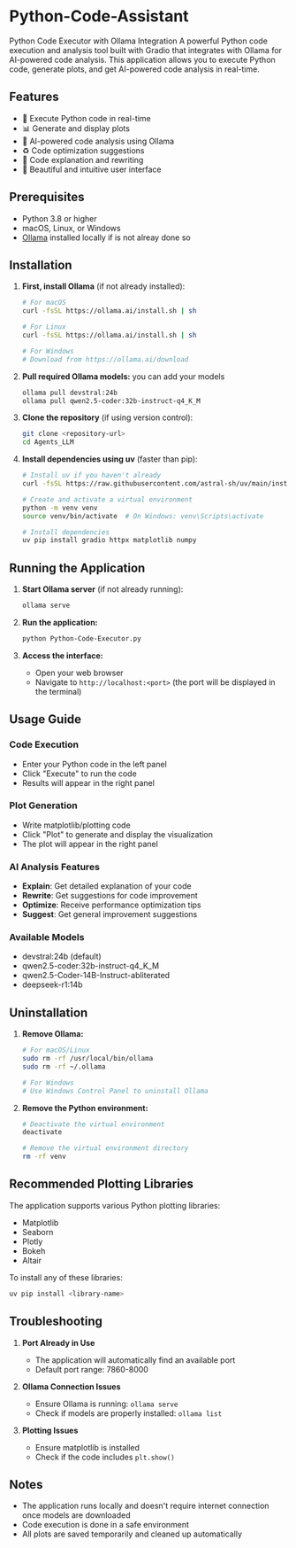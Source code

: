 # Python-Code-Assistant

Python Code Executor with Ollama Integration
A powerful Python code execution and analysis tool built with Gradio that integrates with Ollama for AI-powered code analysis. 
This application allows you to execute Python code, generate plots, and get AI-powered code analysis in real-time.

## Features

- 🚀 Execute Python code in real-time
- 📊 Generate and display plots
- 🤖 AI-powered code analysis using Ollama
- ♻️ Code optimization suggestions
- 📝 Code explanation and rewriting
- 🎨 Beautiful and intuitive user interface

## Prerequisites

- Python 3.8 or higher
- macOS, Linux, or Windows
- [Ollama](https://ollama.ai/) installed locally if is not alreay done so

## Installation

1. **First, install Ollama** (if not already installed):
   ```bash
   # For macOS
   curl -fsSL https://ollama.ai/install.sh | sh

   # For Linux
   curl -fsSL https://ollama.ai/install.sh | sh

   # For Windows
   # Download from https://ollama.ai/download
   ```

2. **Pull required Ollama models:** you can add your models 
   ```bash
   ollama pull devstral:24b
   ollama pull qwen2.5-coder:32b-instruct-q4_K_M
   ```

3. **Clone the repository** (if using version control):
   ```bash
   git clone <repository-url>
   cd Agents_LLM
   ```

4. **Install dependencies using uv** (faster than pip):
   ```bash
   # Install uv if you haven't already
   curl -fsSL https://raw.githubusercontent.com/astral-sh/uv/main/install.sh | sh

   # Create and activate a virtual environment
   python -m venv venv
   source venv/bin/activate  # On Windows: venv\Scripts\activate

   # Install dependencies
   uv pip install gradio httpx matplotlib numpy
   ```

## Running the Application

1. **Start Ollama server** (if not already running):
   ```bash
   ollama serve
   ```

2. **Run the application:**
   ```bash
   python Python-Code-Executor.py
   ```

3. **Access the interface:**
   - Open your web browser
   - Navigate to `http://localhost:<port>` (the port will be displayed in the terminal)

## Usage Guide

### Code Execution
- Enter your Python code in the left panel
- Click "Execute" to run the code
- Results will appear in the right panel

### Plot Generation
- Write matplotlib/plotting code
- Click "Plot" to generate and display the visualization
- The plot will appear in the right panel

### AI Analysis Features
- **Explain**: Get detailed explanation of your code
- **Rewrite**: Get suggestions for code improvement
- **Optimize**: Receive performance optimization tips
- **Suggest**: Get general improvement suggestions

### Available Models
- devstral:24b (default)
- qwen2.5-coder:32b-instruct-q4_K_M
- qwen2.5-Coder-14B-Instruct-abliterated
- deepseek-r1:14b

## Uninstallation

1. **Remove Ollama:**
   ```bash
   # For macOS/Linux
   sudo rm -rf /usr/local/bin/ollama
   sudo rm -rf ~/.ollama

   # For Windows
   # Use Windows Control Panel to uninstall Ollama
   ```

2. **Remove the Python environment:**
   ```bash
   # Deactivate the virtual environment
   deactivate

   # Remove the virtual environment directory
   rm -rf venv
   ```

## Recommended Plotting Libraries
The application supports various Python plotting libraries:
- Matplotlib
- Seaborn
- Plotly
- Bokeh
- Altair

To install any of these libraries:
```bash
uv pip install <library-name>
```

## Troubleshooting

1. **Port Already in Use**
   - The application will automatically find an available port
   - Default port range: 7860-8000

2. **Ollama Connection Issues**
   - Ensure Ollama is running: `ollama serve`
   - Check if models are properly installed: `ollama list`

3. **Plotting Issues**
   - Ensure matplotlib is installed
   - Check if the code includes `plt.show()`

## Notes

- The application runs locally and doesn't require internet connection once models are downloaded
- Code execution is done in a safe environment
- All plots are saved temporarily and cleaned up automatically
